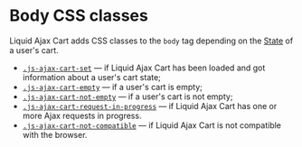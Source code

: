 # Body CSS classes

Liquid Ajax Cart adds CSS classes to the `body` tag depending on the [State](/reference/state/) of a user's cart.

- [`.js-ajax-cart-set`](/reference/js-ajax-cart-set/) — if Liquid Ajax Cart has been loaded and got information about a user's cart state;
- [`.js-ajax-cart-empty`](/reference/js-ajax-cart-empty/) — if a user's cart is empty;
- [`.js-ajax-cart-not-empty`](/reference/js-ajax-cart-not-empty/) — if a user's cart is not empty;
- [`.js-ajax-cart-request-in-progress`](/reference/js-ajax-cart-request-in-progress/) — if Liquid Ajax Cart has one or more Ajax requests in progress.
- [`.js-ajax-cart-not-compatible`](/reference/js-ajax-cart-not-compatible/) — if Liquid Ajax Cart is not compatible with the browser.